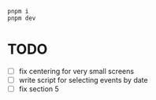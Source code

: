 ```
pnpm i
pnpm dev
```

# TODO

 - [ ] fix centering for very small screens
 - [ ] write script for selecting events by date
 - [ ] fix section 5 
